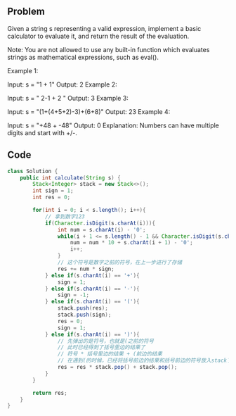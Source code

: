 ## Problem

Given a string s representing a valid expression, implement a basic calculator to evaluate it, and return the result of the evaluation.

Note: You are not allowed to use any built-in function which evaluates strings as mathematical expressions, such as eval().

Example 1:

Input: s = "1 + 1"
Output: 2
Example 2:

Input: s = " 2-1 + 2 "
Output: 3
Example 3:

Input: s = "(1+(4+5+2)-3)+(6+8)"
Output: 23
Example 4:

Input: s = "+48 + -48"
Output: 0
Explanation: Numbers can have multiple digits and start with +/-.

## Code

```java
class Solution {
    public int calculate(String s) {
        Stack<Integer> stack = new Stack<>();
        int sign = 1;
        int res = 0;

        for(int i = 0; i < s.length(); i++){
            // 拿到数字123
            if(Character.isDigit(s.charAt(i))){
                int num = s.charAt(i) - '0';
                while(i + 1 <= s.length() - 1 && Character.isDigit(s.charAt(i + 1))){
                    num = num * 10 + s.charAt(i + 1) - '0';
                    i++;
                }
                // 这个符号是数字之前的符号，在上一步进行了存储
                res += num * sign;
            } else if(s.charAt(i) == '+'){
                sign = 1;
            } else if(s.charAt(i) == '-'){
                sign = -1;
            } else if(s.charAt(i) == '('){
                stack.push(res);
                stack.push(sign);
                res = 0;
                sign = 1;
            } else if(s.charAt(i) == ')'){
                // 先弹出的是符号，也就是(之前的符号
                // 此时已经得到了括号里边的结果了
                // 符号 * 括号里边的结果 + (前边的结果
                // 在遇到(的时候，已经将括号前边的结果和括号前边的符号放入stack了
                res = res * stack.pop() + stack.pop();
            }
        }

        return res;
    }
}
```
